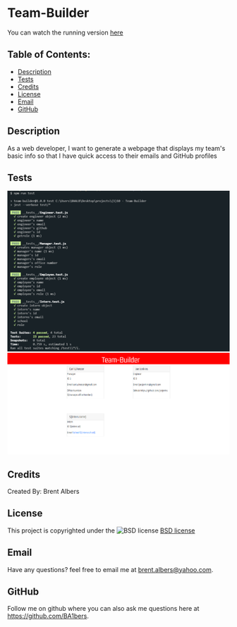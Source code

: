 # Team-Builder

You can watch the running version [here](https://drive.google.com/file/d/1PWOjW1lmlf66KtPN9-ErrWRDhRkL_i-k/view?usp=sharing)

  ## Table of Contents:
  * [Description](#description)
  * [Tests](#tests)
  * [Credits](#credits)
  * [License](#license)
  * [Email](#email)
  * [GitHub](#github)

## Description 
As a web developer, I want to generate a webpage that displays my team's basic info so that I have quick access to their emails and GitHub profiles

## Tests 
![Test](./screenshots/Capture.PNG)
![Page](./screenshots/Capture2.PNG)

## Credits 
Created By: Brent Albers

## License
This project is copyrighted under the 
![BSD license](https://img.shields.io/badge/License-BSD%203--Clause-blue.svg)
[BSD license](https://opensource.org/licenses/BSD-3-Clause)

## Email
Have any questions? feel free to email me at brent.albers@yahoo.com. 

## GitHub
Follow me on github where you can also ask me questions here at https://github.com/BA1bers.
